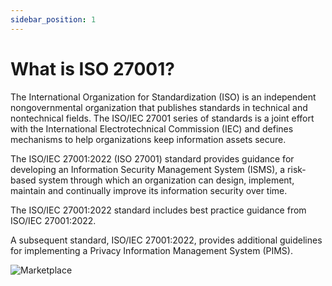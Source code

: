 ```yaml
---
sidebar_position: 1
---
```


# What is ISO 27001?

The International Organization for Standardization (ISO) is an independent nongovernmental organization that publishes standards in technical and nontechnical fields. The ISO/IEC 27001 series of standards is a joint effort with the International Electrotechnical Commission (IEC) and defines mechanisms to help organizations keep information assets secure.

The ISO/IEC 27001:2022 (ISO 27001) standard provides guidance for developing an Information Security Management System (ISMS), a risk-based system through which an organization can design, implement, maintain and continually improve its information security over time. 

The ISO/IEC 27001:2022 standard includes best practice guidance from ISO/IEC 27001:2022. 

A subsequent standard, ISO/IEC 27001:2022, provides additional guidelines for implementing a Privacy Information Management System (PIMS).

![Marketplace](https://travelgate.com/assets/img/iso_page/iso27001_certified.png)
